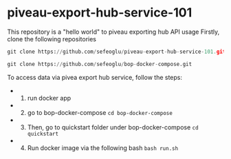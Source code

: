 # piveau-export-hub-service-101
This repository is a "hello world" to piveau exporting hub API usage
Firstly, clone the following repositories

````python
git clone https://github.com/sefeoglu/piveau-export-hub-service-101.git
````

````python
git clone https://github.com/sefeoglu/bop-docker-compose.git
````
To access data via pivea export hub service, follow the steps:


* 1. run docker app
     
* 2. go to bop-docker-compose
     ```cd bop-docker-compose```
* 3. Then, go to quickstart folder under bop-docker-compose
     ```cd quickstart```
* 4. Run docker image via the following bash
     ```bash run.sh```

